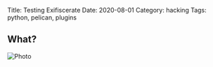 Title: Testing Exifiscerate
Date: 2020-08-01
Category: hacking
Tags: python, pelican, plugins

## What?

![Photo]({static}/images/Rings.png)
